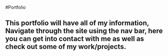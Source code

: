 #Portfolio

## This portfolio will have all of my information, Navigate through the site using the nav bar, here you can get into contact with me as well as check out some of my work/projects.